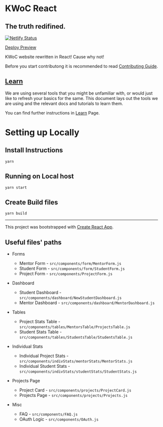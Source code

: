 # KWoC React

## The truth redifined.

[![Netlify Status](https://api.netlify.com/api/v1/badges/63d49d55-63d9-4886-a2b2-a4270d797614/deploy-status)](https://app.netlify.com/sites/kwoc21-test/deploys)

[Deploy Preview](https://kwoc21-test.netlify.app/)

KWoC website rewritten in React! Cause why not!

Before you start contributong it is recommended to read [Contributing Guide](CONTRIBUTING.md).

## [Learn](learn.md)

We are using several tools that you might be unfamiliar with, or would just like to refresh your basics for the same. This document lays out the tools we are using and the relevant docs and tutorials to learn them.

You can find further instructions in [Learn](learn.md) Page.

# Setting up Locally

## Install Instructions

```
yarn
```

## Running on Local host

```
yarn start
```

## Create Build files

```
yarn build
```

---

This project was bootstrapped with [Create React App](https://github.com/facebook/create-react-app).

## Useful files' paths

- Forms
  - Mentor Form - `src/components/form/MentorForm.js`
  - Student Form - `src/components/form/StudentForm.js`
  - Project Form - `src/components/ProjectForm.js`
- Dashboard
  - Student Dashboard - `src/components/dashboard/NewStudentDashboard.js`
  - Mentor Dashboard - `src/components/dashboard/MentorDashboard.js`
- Tables
  - Project Stats Table - `src/components/tables/MentorsTable/ProjectsTable.js`
  - Student Stats Table - `src/components/tables/StudentsTable/StudentsTable.js`
- Individual Stats
  - Individual Project Stats - `src/components/indivStats/mentorStats/MentorStats.js`
  - Individual Student Stats - `src/components/indivStats/studentStats/StudentStats.js`
- Projects Page

  - Project Card - `src/components/projects/ProjectCard.js`
  - Projects Page - `src/components/projects/Projects.js`

- Misc
  - FAQ - `src/components/FAQ.js`
  - OAuth Logic - `src/components/OAuth.js`
